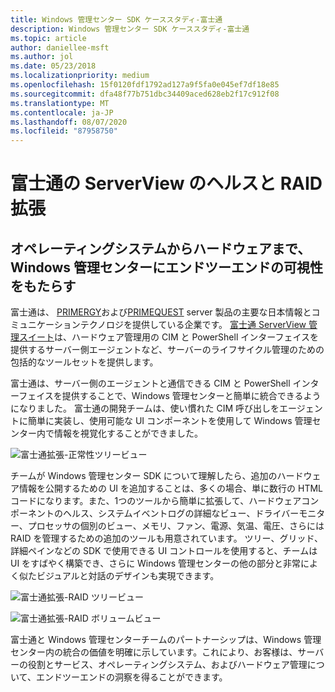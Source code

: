 ```yaml
---
title: Windows 管理センター SDK ケーススタディ-富士通
description: Windows 管理センター SDK ケーススタディ-富士通
ms.topic: article
author: daniellee-msft
ms.author: jol
ms.date: 05/23/2018
ms.localizationpriority: medium
ms.openlocfilehash: 15f0120fdf1792ad127a9f5fa0e045ef7df18e85
ms.sourcegitcommit: dfa48f77b751dbc34409aced628eb2f17c912f08
ms.translationtype: MT
ms.contentlocale: ja-JP
ms.lasthandoff: 08/07/2020
ms.locfileid: "87958750"
---
```

# <a name="fujitsu-serverview-health-and-raid-extensions"></a>富士通の ServerView のヘルスと RAID 拡張

## <a name="bringing-end-to-end-visibility-from-operating-system-to-hardware-into-windows-admin-center"></a>オペレーティングシステムからハードウェアまで、Windows 管理センターにエンドツーエンドの可視性をもたらす

富士通は、 [PRIMERGY](http://www.fujitsu.com/fts/products/computing/servers/primergy/)および[PRIMEQUEST](http://www.fujitsu.com/fts/products/computing/servers/mission-critical/) server 製品の主要な日本情報とコミュニケーションテクノロジを提供している企業です。 [富士通 ServerView 管理スイート](http://www.fujitsu.com/fts/products/computing/servers/primergy/management/)は、ハードウェア管理用の CIM と PowerShell インターフェイスを提供するサーバー側エージェントなど、サーバーのライフサイクル管理のための包括的なツールセットを提供します。

富士通は、サーバー側のエージェントと通信できる CIM と PowerShell インターフェイスを提供することで、Windows 管理センターと簡単に統合できるようになりました。 富士通の開発チームは、使い慣れた CIM 呼び出しをエージェントに簡単に実装し、使用可能な UI コンポーネントを使用して Windows 管理センター内で情報を視覚化することができました。

![富士通拡張-正常性ツリービュー](../../media/extend-case-study-fujitsu/health-tree.png)

チームが Windows 管理センター SDK について理解したら、追加のハードウェア情報を公開するための UI を追加することは、多くの場合、単に数行の HTML コードになります。また、1つのツールから簡単に拡張して、ハードウェアコンポーネントのヘルス、システムイベントログの詳細なビュー、ドライバーモニター、プロセッサの個別のビュー、メモリ、ファン、電源、気温、電圧、さらには RAID を管理するための追加のツールも用意されています。 ツリー、グリッド、詳細ペインなどの SDK で使用できる UI コントロールを使用すると、チームは UI をすばやく構築でき、さらに Windows 管理センターの他の部分と非常によく似たビジュアルと対話のデザインも実現できます。

![富士通拡張-RAID ツリービュー](../../media/extend-case-study-fujitsu/raid-tree.png)

![富士通拡張-RAID ボリュームビュー](../../media/extend-case-study-fujitsu/raid-volumes.png)

富士通と Windows 管理センターチームのパートナーシップは、Windows 管理センター内の統合の価値を明確に示しています。これにより、お客様は、サーバーの役割とサービス、オペレーティングシステム、およびハードウェア管理について、エンドツーエンドの洞察を得ることができます。